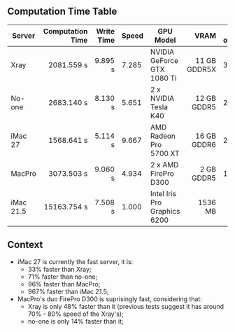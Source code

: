 ## Computation Time Table
| Server        | Computation Time | Write Time | Speed | GPU Model                    | VRAM         | No. of SP | Base/Boost Freq |
| ------------- | ----------------:| ----------:| ----- | ---------------------------- | ------------:| ---------:| ---------------:|
| Xray          | 2081.559 s       | 9.895 s    | 7.285 | NVIDIA GeForce GTX 1080 Ti   | 11 GB GDDR5X | 3584      | 1481/1582 MHz   |
| No-one        | 2683.140 s       | 8.130 s    | 5.651 | 2 x NVIDIA Tesla K40         | 12 GB GDDR5  | 2880      | 745/876 MHz     |
| iMac 27       | 1568.641 s       | 5.114 s    | 9.667 | AMD Radeon Pro 5700 XT       | 16 GB GDDR6  | 2560      | 1243/1500 MHz   |
| MacPro        | 3073.503 s       | 9.060 s    | 4.934 | 2 x AMD FirePro D300         | 2 GB GDDR5   | 1280      | 850/1270 MHz    |
| iMac 21.5     | 15163.754 s      | 7.508 s    | 1.000 | Intel Iris Pro Graphics 6200 | 1536 MB      | 384       | 300/1100 MHz    |

## Context
* iMac 27 is currently the fast server, it is:
    * 33% faster than Xray;
    * 71% faster than no-one;
    * 96% faster than MacPro;
    * 967% faster than iMac 21.5;
* MacPro's duo FirePro D300 is suprisingly fast, considering that:
    * Xray is only 48% faster than it (previous tests suggest it has around 70% - 80% speed of the Xray's);
    * no-one is only 14% faster than it;
